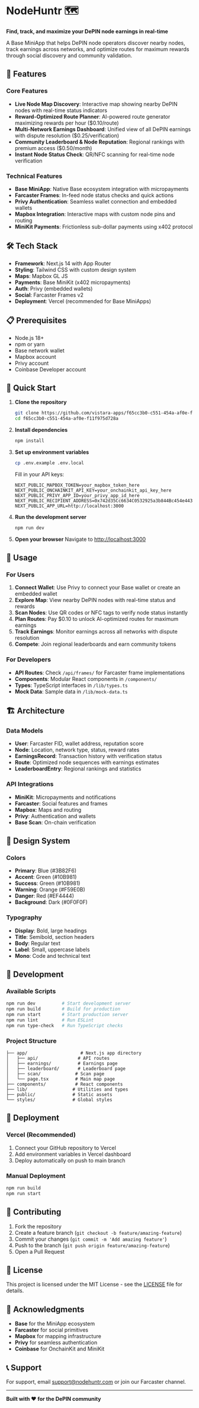 # NodeHuntr 🗺️

**Find, track, and maximize your DePIN node earnings in real-time**

A Base MiniApp that helps DePIN node operators discover nearby nodes, track earnings across networks, and optimize routes for maximum rewards through social discovery and community validation.

## 🚀 Features

### Core Features
- **Live Node Map Discovery**: Interactive map showing nearby DePIN nodes with real-time status indicators
- **Reward-Optimized Route Planner**: AI-powered route generator maximizing rewards per hour ($0.10/route)
- **Multi-Network Earnings Dashboard**: Unified view of all DePIN earnings with dispute resolution ($0.25/verification)
- **Community Leaderboard & Node Reputation**: Regional rankings with premium access ($0.50/month)
- **Instant Node Status Check**: QR/NFC scanning for real-time node verification

### Technical Features
- **Base MiniApp**: Native Base ecosystem integration with micropayments
- **Farcaster Frames**: In-feed node status checks and quick actions
- **Privy Authentication**: Seamless wallet connection and embedded wallets
- **Mapbox Integration**: Interactive maps with custom node pins and routing
- **MiniKit Payments**: Frictionless sub-dollar payments using x402 protocol

## 🛠️ Tech Stack

- **Framework**: Next.js 14 with App Router
- **Styling**: Tailwind CSS with custom design system
- **Maps**: Mapbox GL JS
- **Payments**: Base MiniKit (x402 micropayments)
- **Auth**: Privy (embedded wallets)
- **Social**: Farcaster Frames v2
- **Deployment**: Vercel (recommended for Base MiniApps)

## 📋 Prerequisites

- Node.js 18+
- npm or yarn
- Base network wallet
- Mapbox account
- Privy account
- Coinbase Developer account

## 🚀 Quick Start

1. **Clone the repository**
   ```bash
   git clone https://github.com/vistara-apps/f65cc3b0-c551-454a-af0e-f11f975d728a.git
   cd f65cc3b0-c551-454a-af0e-f11f975d728a
   ```

2. **Install dependencies**
   ```bash
   npm install
   ```

3. **Set up environment variables**
   ```bash
   cp .env.example .env.local
   ```

   Fill in your API keys:
   ```env
   NEXT_PUBLIC_MAPBOX_TOKEN=your_mapbox_token_here
   NEXT_PUBLIC_ONCHAINKIT_API_KEY=your_onchainkit_api_key_here
   NEXT_PUBLIC_PRIVY_APP_ID=your_privy_app_id_here
   NEXT_PUBLIC_RECIPIENT_ADDRESS=0x742d35Cc6634C0532925a3b844Bc454e4438f44e
   NEXT_PUBLIC_APP_URL=http://localhost:3000
   ```

4. **Run the development server**
   ```bash
   npm run dev
   ```

5. **Open your browser**
   Navigate to [http://localhost:3000](http://localhost:3000)

## 📱 Usage

### For Users
1. **Connect Wallet**: Use Privy to connect your Base wallet or create an embedded wallet
2. **Explore Map**: View nearby DePIN nodes with real-time status and rewards
3. **Scan Nodes**: Use QR codes or NFC tags to verify node status instantly
4. **Plan Routes**: Pay $0.10 to unlock AI-optimized routes for maximum earnings
5. **Track Earnings**: Monitor earnings across all networks with dispute resolution
6. **Compete**: Join regional leaderboards and earn community tokens

### For Developers
- **API Routes**: Check `/api/frames/` for Farcaster frame implementations
- **Components**: Modular React components in `/components/`
- **Types**: TypeScript interfaces in `/lib/types.ts`
- **Mock Data**: Sample data in `/lib/mock-data.ts`

## 🏗️ Architecture

### Data Models
- **User**: Farcaster FID, wallet address, reputation score
- **Node**: Location, network type, status, reward rates
- **EarningsRecord**: Transaction history with verification status
- **Route**: Optimized node sequences with earnings estimates
- **LeaderboardEntry**: Regional rankings and statistics

### API Integrations
- **MiniKit**: Micropayments and notifications
- **Farcaster**: Social features and frames
- **Mapbox**: Maps and routing
- **Privy**: Authentication and wallets
- **Base Scan**: On-chain verification

## 🎨 Design System

### Colors
- **Primary**: Blue (#3B82F6)
- **Accent**: Green (#10B981)
- **Success**: Green (#10B981)
- **Warning**: Orange (#F59E0B)
- **Danger**: Red (#EF4444)
- **Background**: Dark (#0F0F0F)

### Typography
- **Display**: Bold, large headings
- **Title**: Semibold, section headers
- **Body**: Regular text
- **Label**: Small, uppercase labels
- **Mono**: Code and technical text

## 🔧 Development

### Available Scripts
```bash
npm run dev          # Start development server
npm run build        # Build for production
npm run start        # Start production server
npm run lint         # Run ESLint
npm run type-check   # Run TypeScript checks
```

### Project Structure
```
├── app/                    # Next.js app directory
│   ├── api/               # API routes
│   ├── earnings/          # Earnings page
│   ├── leaderboard/       # Leaderboard page
│   ├── scan/             # Scan page
│   └── page.tsx          # Main map page
├── components/           # React components
├── lib/                 # Utilities and types
├── public/              # Static assets
└── styles/              # Global styles
```

## 🚀 Deployment

### Vercel (Recommended)
1. Connect your GitHub repository to Vercel
2. Add environment variables in Vercel dashboard
3. Deploy automatically on push to main branch

### Manual Deployment
```bash
npm run build
npm run start
```

## 🤝 Contributing

1. Fork the repository
2. Create a feature branch (`git checkout -b feature/amazing-feature`)
3. Commit your changes (`git commit -m 'Add amazing feature'`)
4. Push to the branch (`git push origin feature/amazing-feature`)
5. Open a Pull Request

## 📄 License

This project is licensed under the MIT License - see the [LICENSE](LICENSE) file for details.

## 🙏 Acknowledgments

- **Base** for the MiniApp ecosystem
- **Farcaster** for social primitives
- **Mapbox** for mapping infrastructure
- **Privy** for seamless authentication
- **Coinbase** for OnchainKit and MiniKit

## 📞 Support

For support, email support@nodehuntr.com or join our Farcaster channel.

---

**Built with ❤️ for the DePIN community**

